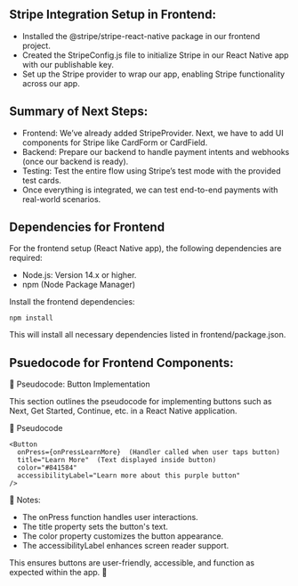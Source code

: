 ## Stripe Integration Setup in Frontend:
- Installed the @stripe/stripe-react-native package in our frontend project.
- Created the StripeConfig.js file to initialize Stripe in our React Native app with our publishable key.
- Set up the Stripe provider to wrap our app, enabling Stripe functionality across our app.

## Summary of Next Steps:
- Frontend: We’ve already added StripeProvider. Next, we have to add UI components for Stripe like CardForm or CardField.
- Backend: Prepare our backend to handle payment intents and webhooks (once our backend is ready).
- Testing: Test the entire flow using Stripe’s test mode with the provided test cards.
- Once everything is integrated, we can test end-to-end payments with real-world scenarios.

## Dependencies for Frontend
For the frontend setup (React Native app), the following dependencies are required:

- Node.js: Version 14.x or higher.
- npm (Node Package Manager) 

Install the frontend dependencies:
```
npm install
```
This will install all necessary dependencies listed in frontend/package.json.

## Psuedocode for Frontend Components:
📌 Pseudocode: Button Implementation

This section outlines the pseudocode for implementing buttons such as Next, Get Started, Continue, etc. in a React Native application.

📝 Pseudocode
```
<Button
  onPress={onPressLearnMore}  (Handler called when user taps button)
  title="Learn More"  (Text displayed inside button)
  color="#841584"
  accessibilityLabel="Learn more about this purple button"
/>
```
📌 Notes:

- The onPress function handles user interactions.
- The title property sets the button's text.
- The color property customizes the button appearance.
- The accessibilityLabel enhances screen reader support.

This ensures buttons are user-friendly, accessible, and function as expected within the app. 🚀


